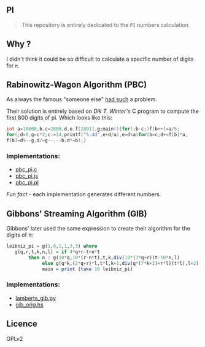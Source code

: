 ## PI

> This repository is entirely dedicated to the `PI` numbers calculation.

## Why ?

I didn't think it could be so difficult to calculate a specific number
of digits for `π`.

## Rabinowitz-Wagon Algorithm (PBC)

As always the famous "someone else" [had such](https://crypto.stanford.edu/pbc/notes/pi/code.html) a problem.

Their solution is entirely based on *Dik T. Winter's* C program to compute the
first 800 digits of pi. Which looks like this:

```c
int a=10000,b,c=2800,d,e,f[2801],g;main(){for(;b-c;)f[b++]=a/5;
for(;d=0,g=c*2;c-=14,printf("%.4d",e+d/a),e=d%a)for(b=c;d+=f[b]*a,
f[b]=d%--g,d/=g--,--b;d*=b);}
```

### Implementations:

  * [pbc_pi.c](c/pbc_pi.c)
  * [pbc_pi.js](js/pbc_pi.js)
  * [pbc_pi.pl](perl5/pbc_pi.pl)

*Fun fact* - each implementation generates different numbers.

## Gibbons' Streaming Algorithm (GIB)

Gibbons' later used the same expression to create their algorithm for the
digits of π:

```haskell
leibniz_pi = g(1,0,1,1,3,3) where
   g(q,r,t,k,n,l) = if 4*q+r-t<n*t
        then n : g(10*q,10*(r-n*t),t,k,div(10*(3*q+r))t-10*n,l)
             else g(q*k,(2*q+r)*l,t*l,k+1,div(q*(7*k+2)+r*l)(t*l),l+2)
             main = print (take 10 leibniz_pi)
```

### Implementations:

  * [lamberts_gib.py](references/lamberts_gib.py)
  * [gib_orig.hs](references/gib_orig.hs)

## Licence

GPLv2

